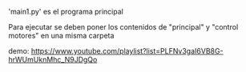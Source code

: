 'main1.py' es el programa principal

Para ejecutar se deben poner los contenidos de "principal" y "control motores" en una misma carpeta

demo: https://www.youtube.com/playlist?list=PLFNv3gaI6VB8G-hrWUmUknMhc_N9JDgQo
